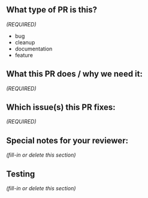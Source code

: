 <!--
  This template provides some ideas of things to include in your PR description.

  To start, try providing a short summary of your changes in the Title above. We follow Conventional Commits syntax, please ensure your title is prefixed with one of:
  - `feat: `
  - `fix: `
  - `docs: `
  - `chore: `

  If a section of the PR template does not apply to this PR, then delete that section.

  PLEASE READ:
  -------------------------
  Mealie is moving to a regular, automatic release schedule. This means that all PRs should be in a
  stable state, ready for release. This includes:

  - Ensuring new tests have been added to cover new features, or to prevent regressions.
  - Work is fully complete and usable

 -->

## What type of PR is this?

_(REQUIRED)_

<!--
  Delete any of the following that do not apply:
 -->

- bug
- cleanup
- documentation
- feature

## What this PR does / why we need it:

_(REQUIRED)_

<!--
  What goal is this change working towards?
  Provide a bullet pointed summary of how each file was changed.
  Briefly explain any decisions you made with respect to the changes.
  Include anything here that you didn't include in *Release Notes*
  above, such as changes to CI or changes to internal methods.

  If there is a UI component to the change, please include before/after images.
-->

## Which issue(s) this PR fixes:

_(REQUIRED)_

<!--
If this PR fixes one of more issues, list them here.
One per line, like so:
Fixes #123
Fixes #39
-->

## Special notes for your reviewer:

_(fill-in or delete this section)_

<!--
   Is there any particular feedback you would / wouldn't like?
   Which parts of the code should reviewers focus on?
-->

## Testing

_(fill-in or delete this section)_

<!--
  Describe how you tested this change.
-->
